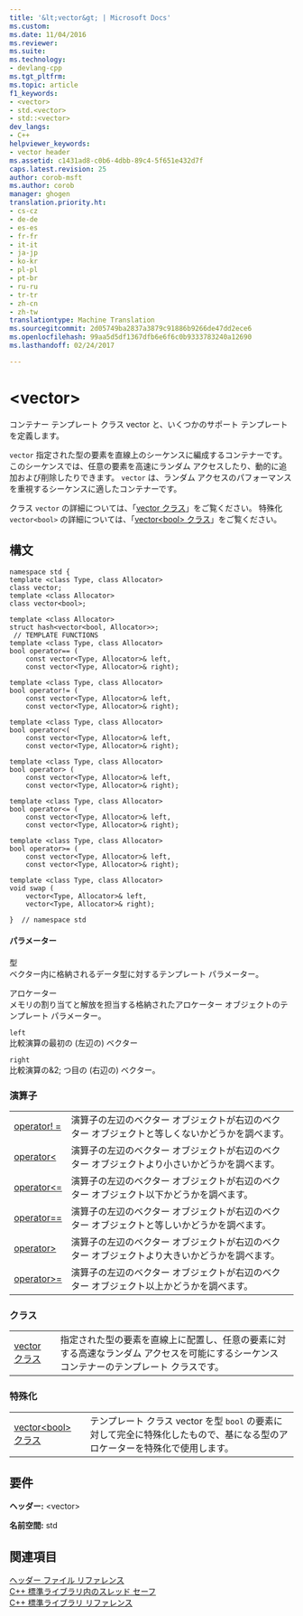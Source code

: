 ```yaml
---
title: '&lt;vector&gt; | Microsoft Docs'
ms.custom: 
ms.date: 11/04/2016
ms.reviewer: 
ms.suite: 
ms.technology:
- devlang-cpp
ms.tgt_pltfrm: 
ms.topic: article
f1_keywords:
- <vector>
- std.<vector>
- std::<vector>
dev_langs:
- C++
helpviewer_keywords:
- vector header
ms.assetid: c1431ad8-c0b6-4dbb-89c4-5f651e432d7f
caps.latest.revision: 25
author: corob-msft
ms.author: corob
manager: ghogen
translation.priority.ht:
- cs-cz
- de-de
- es-es
- fr-fr
- it-it
- ja-jp
- ko-kr
- pl-pl
- pt-br
- ru-ru
- tr-tr
- zh-cn
- zh-tw
translationtype: Machine Translation
ms.sourcegitcommit: 2d05749ba2837a3879c91886b9266de47dd2ece6
ms.openlocfilehash: 99aa5d5df1367dfb6e6f6c0b9333783240a12690
ms.lasthandoff: 02/24/2017

---
```

# <a name="ltvectorgt"></a>&lt;vector&gt;
コンテナー テンプレート クラス vector と、いくつかのサポート テンプレートを定義します。  
  
 `vector` 指定された型の要素を直線上のシーケンスに編成するコンテナーです。 このシーケンスでは、任意の要素を高速にランダム アクセスしたり、動的に追加および削除したりできます。 `vector` は、ランダム アクセスのパフォーマンスを重視するシーケンスに適したコンテナーです。  
  
 クラス `vector` の詳細については、「[vector クラス](../standard-library/vector-class.md)」をご覧ください。 特殊化 `vector<bool>` の詳細については、「[vector\<bool> クラス](../standard-library/vector-bool-class.md)」をご覧ください。  
  
## <a name="syntax"></a>構文  
  
```  
namespace std {  
template <class Type, class Allocator>  
class vector;  
template <class Allocator>  
class vector<bool>;  
 
template <class Allocator>  
struct hash<vector<bool, Allocator>>;  
 // TEMPLATE FUNCTIONS  
template <class Type, class Allocator>  
bool operator== (
    const vector<Type, Allocator>& left,  
    const vector<Type, Allocator>& right);

template <class Type, class Allocator>  
bool operator!= (
    const vector<Type, Allocator>& left,  
    const vector<Type, Allocator>& right);

template <class Type, class Allocator>  
bool operator<(
    const vector<Type, Allocator>& left,  
    const vector<Type, Allocator>& right);

template <class Type, class Allocator>  
bool operator> (
    const vector<Type, Allocator>& left,  
    const vector<Type, Allocator>& right);

template <class Type, class Allocator>  
bool operator<= (
    const vector<Type, Allocator>& left,  
    const vector<Type, Allocator>& right);

template <class Type, class Allocator>  
bool operator>= (
    const vector<Type, Allocator>& left,  
    const vector<Type, Allocator>& right);

template <class Type, class Allocator>  
void swap (
    vector<Type, Allocator>& left,  
    vector<Type, Allocator>& right);

}  // namespace std  
```  
  
#### <a name="parameters"></a>パラメーター  
 型  
 ベクター内に格納されるデータ型に対するテンプレート パラメーター。  
  
 アロケーター  
 メモリの割り当てと解放を担当する格納されたアロケーター オブジェクトのテンプレート パラメーター。  
  
 `left`  
 比較演算の最初の (左辺の) ベクター  
  
 `right`  
 比較演算の&2; つ目の (右辺の) ベクター。  
  
### <a name="operators"></a>演算子  
  
|||  
|-|-|  
|[operator! =](../standard-library/vector-operators.md#operator_neq)|演算子の左辺のベクター オブジェクトが右辺のベクター オブジェクトと等しくないかどうかを調べます。|  
|[operator<](../standard-library/vector-operators.md#operator_lt_)|演算子の左辺のベクター オブジェクトが右辺のベクター オブジェクトより小さいかどうかを調べます。|  
|[operator\<=](../standard-library/vector-operators.md#operator_lt__eq)|演算子の左辺のベクター オブジェクトが右辺のベクター オブジェクト以下かどうかを調べます。|  
|[operator==](../standard-library/vector-operators.md#operator_eq_eq)|演算子の左辺のベクター オブジェクトが右辺のベクター オブジェクトと等しいかどうかを調べます。|  
|[operator>](../standard-library/vector-operators.md#operator_gt_)|演算子の左辺のベクター オブジェクトが右辺のベクター オブジェクトより大きいかどうかを調べます。|  
|[operator>=](../standard-library/vector-operators.md#operator_gt__eq)|演算子の左辺のベクター オブジェクトが右辺のベクター オブジェクト以上かどうかを調べます。|  
  
### <a name="classes"></a>クラス  
  
|||  
|-|-|  
|[vector クラス](../standard-library/vector-class.md)|指定された型の要素を直線上に配置し、任意の要素に対する高速なランダム アクセスを可能にするシーケンス コンテナーのテンプレート クラスです。|  
  
### <a name="specializations"></a>特殊化  
  
|||  
|-|-|  
|[vector\<bool> クラス](../standard-library/vector-bool-class.md)|テンプレート クラス vector を型 `bool` の要素に対して完全に特殊化したもので、基になる型のアロケーターを特殊化で使用します。|  
  
## <a name="requirements"></a>要件  
 **ヘッダー:** \<vector>  
  
 **名前空間:** std  
  
## <a name="see-also"></a>関連項目  
 [ヘッダー ファイル リファレンス](../standard-library/cpp-standard-library-header-files.md)   
 [C++ 標準ライブラリ内のスレッド セーフ](../standard-library/thread-safety-in-the-cpp-standard-library.md)   
 [C++ 標準ライブラリ リファレンス](../standard-library/cpp-standard-library-reference.md)


